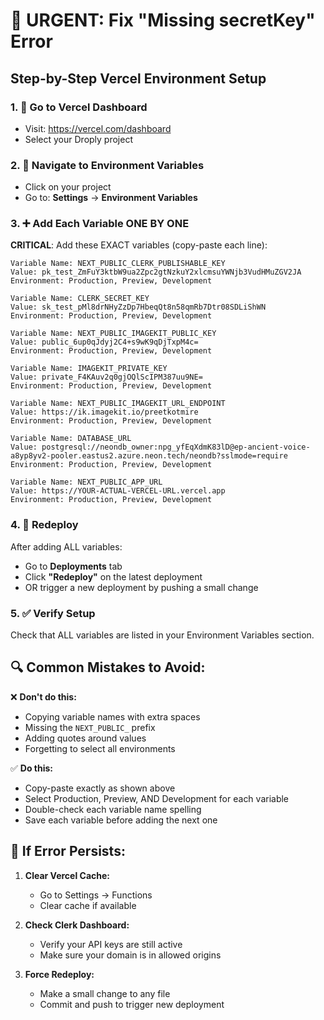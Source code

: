 # 🚨 URGENT: Fix "Missing secretKey" Error

## Step-by-Step Vercel Environment Setup

### 1. 📍 Go to Vercel Dashboard

- Visit: https://vercel.com/dashboard
- Select your Droply project

### 2. 🔧 Navigate to Environment Variables

- Click on your project
- Go to: **Settings** → **Environment Variables**

### 3. ➕ Add Each Variable ONE BY ONE

**CRITICAL**: Add these EXACT variables (copy-paste each line):

```
Variable Name: NEXT_PUBLIC_CLERK_PUBLISHABLE_KEY
Value: pk_test_ZmFuY3ktbW9ua2Zpc2gtNzkuY2xlcmsuYWNjb3VudHMuZGV2JA
Environment: Production, Preview, Development
```

```
Variable Name: CLERK_SECRET_KEY
Value: sk_test_pMl8drNHyZzDp7HbeqQt8n58qmRb7Dtr08SDLiShWN
Environment: Production, Preview, Development
```

```
Variable Name: NEXT_PUBLIC_IMAGEKIT_PUBLIC_KEY
Value: public_6up0qJdyj2C4+s9wK9qDjTxpM4c=
Environment: Production, Preview, Development
```

```
Variable Name: IMAGEKIT_PRIVATE_KEY
Value: private_F4KAuv2q0gjOQlScIPM387uu9NE=
Environment: Production, Preview, Development
```

```
Variable Name: NEXT_PUBLIC_IMAGEKIT_URL_ENDPOINT
Value: https://ik.imagekit.io/preetkotmire
Environment: Production, Preview, Development
```

```
Variable Name: DATABASE_URL
Value: postgresql://neondb_owner:npg_yfEqXdmK83lD@ep-ancient-voice-a8yp8yv2-pooler.eastus2.azure.neon.tech/neondb?sslmode=require
Environment: Production, Preview, Development
```

```
Variable Name: NEXT_PUBLIC_APP_URL
Value: https://YOUR-ACTUAL-VERCEL-URL.vercel.app
Environment: Production, Preview, Development
```

### 4. 🔄 Redeploy

After adding ALL variables:

- Go to **Deployments** tab
- Click **"Redeploy"** on the latest deployment
- OR trigger a new deployment by pushing a small change

### 5. ✅ Verify Setup

Check that ALL variables are listed in your Environment Variables section.

## 🔍 Common Mistakes to Avoid:

❌ **Don't do this:**

- Copying variable names with extra spaces
- Missing the `NEXT_PUBLIC_` prefix
- Adding quotes around values
- Forgetting to select all environments

✅ **Do this:**

- Copy-paste exactly as shown above
- Select Production, Preview, AND Development for each variable
- Double-check each variable name spelling
- Save each variable before adding the next one

## 🚨 If Error Persists:

1. **Clear Vercel Cache:**

   - Go to Settings → Functions
   - Clear cache if available

2. **Check Clerk Dashboard:**

   - Verify your API keys are still active
   - Make sure your domain is in allowed origins

3. **Force Redeploy:**
   - Make a small change to any file
   - Commit and push to trigger new deployment
